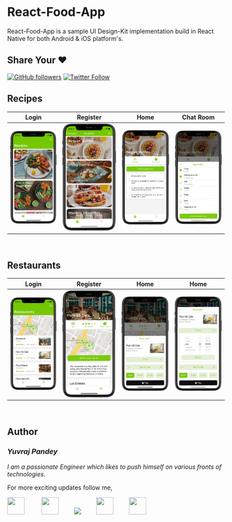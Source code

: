 # React-Food-App

React-Food-App is a sample UI Design-Kit implementation build in React Native for both Android & iOS platform's.
<br>
## Share Your ❤️
[![GitHub followers](https://img.shields.io/github/followers/yuvraj24.svg?style=social&label=Follow)](https://github.com/yuvraj24)  [![Twitter Follow](https://img.shields.io/twitter/follow/yuvrajpy24.svg?style=social)](https://twitter.com/yuvrajpy24)
<br>

## Recipes

| **Login** | **Register** | **Home** | **Chat Room** | 
| :-----------: | :---------: | :----------: | :----------: |
| ![](./screenshots/recipe1.png) | ![](./screenshots/recipe2.png) | ![](./screenshots/recipe3.png) | ![](./screenshots/recipe4.png) | 
<br>

## Restaurants

| **Login** | **Register** | **Home** |**Home** |
| :-----------: | :---------: | :----------: | :----------: |
| ![](./screenshots/restaurant1.png) | ![](./screenshots/restaurant2.png)  | ![](./screenshots/restaurant3.png) |![](./screenshots/restaurant4.png) |
<br>

## Author

### *Yuvraj Pandey*
*I am a passionate Engineer which likes to push himself on various fronts of technologies.*  

For more exciting updates follow me,

<a href="https://twitter.com/yuvrajpy24" target="_blank"><img src="https://github.com/yuvraj24/LiveSmashBar/blob/master/images/twitter.png" width="40" height="40"></a> &nbsp;&nbsp;&nbsp;&nbsp;&nbsp;&nbsp;&nbsp;&nbsp;&nbsp;<a href="https://www.linkedin.com/in/yuvraj24" target="_blank"><img src="https://github.com/yuvraj24/LiveSmashBar/blob/master/images/linkedin.png" width="40" height="40"></a>&nbsp;&nbsp;&nbsp;&nbsp;&nbsp;&nbsp;&nbsp;&nbsp;&nbsp;<a href="https://github.com/yuvraj24" target="_blank"><img src="https://github.com/yuvraj24/LiveSmashBar/blob/master/images/github.png" height="40"></a>&nbsp;&nbsp;&nbsp;&nbsp;&nbsp;&nbsp;&nbsp;&nbsp;&nbsp;<a href="https://medium.com/@yuvrajpandey24" target="_blank"><img src="https://github.com/yuvraj24/LiveSmashBar/blob/master/images/medium.png" width="40" height="40"></a>&nbsp;&nbsp;&nbsp;&nbsp;&nbsp;&nbsp;&nbsp;&nbsp;&nbsp;<a href="https://play.google.com/store/apps/developer?id=Yuvraj+Pandey"><img src="https://github.com/yuvraj24/LiveSmashBar/blob/master/images/playstore.png" width="40" height="40"></a>
